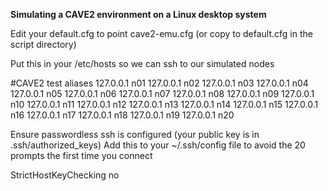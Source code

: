 **Simulating a CAVE2 environment on a Linux desktop system**

Edit your default.cfg to point cave2-emu.cfg (or copy to default.cfg in the script directory)

Put this in your /etc/hosts so we can ssh to our simulated nodes

#CAVE2 test aliases
127.0.0.1	n01
127.0.0.1	n02
127.0.0.1	n03
127.0.0.1	n04
127.0.0.1	n05
127.0.0.1	n06
127.0.0.1	n07
127.0.0.1	n08
127.0.0.1	n09
127.0.0.1	n10
127.0.0.1	n11
127.0.0.1	n12
127.0.0.1	n13
127.0.0.1	n14
127.0.0.1	n15
127.0.0.1	n16
127.0.0.1	n17
127.0.0.1	n18
127.0.0.1	n19
127.0.0.1	n20

Ensure passwordless ssh is configured (your public key is in .ssh/authorized_keys)
Add this to your ~/.ssh/config file to avoid the 20 prompts the first time you connect

StrictHostKeyChecking no


